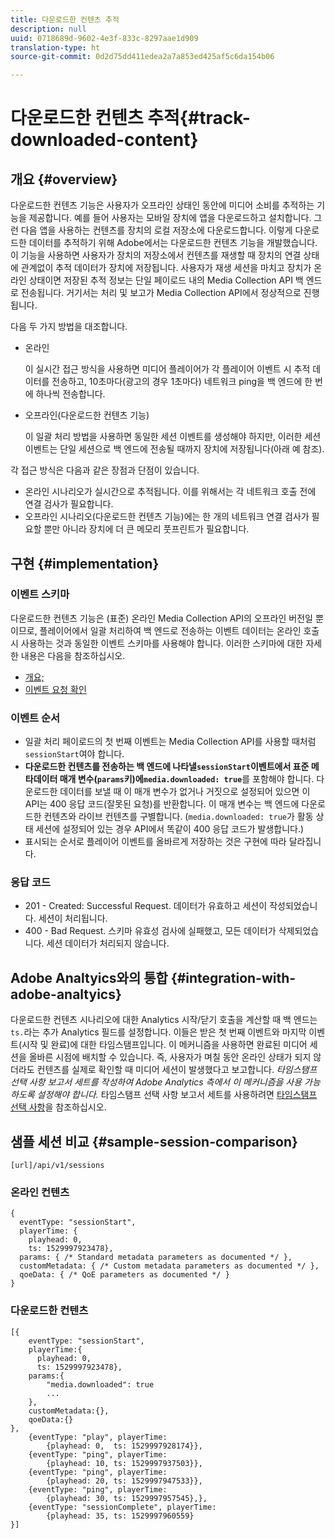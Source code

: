 ```yaml
---
title: 다운로드한 컨텐츠 추적
description: null
uuid: 0718689d-9602-4e3f-833c-8297aae1d909
translation-type: ht
source-git-commit: 0d2d75dd411edea2a7a853ed425af5c6da154b06

---
```



# 다운로드한 컨텐츠 추적{#track-downloaded-content}

## 개요 {#overview}

다운로드한 컨텐츠 기능은 사용자가 오프라인 상태인 동안에 미디어 소비를 추적하는 기능을 제공합니다. 예를 들어 사용자는 모바일 장치에 앱을 다운로드하고 설치합니다. 그런 다음 앱을 사용하는 컨텐츠를 장치의 로컬 저장소에 다운로드합니다. 이렇게 다운로드한 데이터를 추적하기 위해 Adobe에서는 다운로드한 컨텐츠 기능을 개발했습니다. 이 기능을 사용하면 사용자가 장치의 저장소에서 컨텐츠를 재생할 때 장치의 연결 상태에 관계없이 추적 데이터가 장치에 저장됩니다. 사용자가 재생 세션을 마치고 장치가 온라인 상태이면 저장된 추적 정보는 단일 페이로드 내의 Media Collection API 백 엔드로 전송됩니다. 거기서는 처리 및 보고가 Media Collection API에서 정상적으로 진행됩니다.

다음 두 가지 방법을 대조합니다.

* 온라인

   이 실시간 접근 방식을 사용하면 미디어 플레이어가 각 플레이어 이벤트 시 추적 데이터를 전송하고, 10초마다(광고의 경우 1초마다) 네트워크 ping을 백 엔드에 한 번에 하나씩 전송합니다.

* 오프라인(다운로드한 컨텐츠 기능)

   이 일괄 처리 방법을 사용하면 동일한 세션 이벤트를 생성해야 하지만, 이러한 세션 이벤트는 단일 세션으로 백 엔드에 전송될 때까지 장치에 저장됩니다(아래 예 참조).

각 접근 방식은 다음과 같은 장점과 단점이 있습니다.
* 온라인 시나리오가 실시간으로 추적됩니다. 이를 위해서는 각 네트워크 호출 전에 연결 검사가 필요합니다.
* 오프라인 시나리오(다운로드한 컨텐츠 기능)에는 한 개의 네트워크 연결 검사가 필요할 뿐만 아니라 장치에 더 큰 메모리 풋프린트가 필요합니다.

## 구현 {#implementation}

### 이벤트 스키마

다운로드한 컨텐츠 기능은 (표준) 온라인 Media Collection API의 오프라인 버전일 뿐이므로, 플레이어에서 일괄 처리하여 백 엔드로 전송하는 이벤트 데이터는 온라인 호출 시 사용하는 것과 동일한 이벤트 스키마를 사용해야 합니다. 이러한 스키마에 대한 자세한 내용은 다음을 참조하십시오.
* [개요;](/help/media-collection-api/mc-api-overview.md)
* [이벤트 요청 확인](/help/media-collection-api/mc-api-impl/mc-api-validate-reqs.md)

### 이벤트 순서

* 일괄 처리 페이로드의 첫 번째 이벤트는 Media Collection API를 사용할 때처럼 `sessionStart`여야 합니다.
* **다운로드한 컨텐츠를 전송하는 백 엔드에 나타낼`sessionStart`이벤트에서 표준 메타데이터 매개 변수(`params`키)에`media.downloaded: true`**&#x200B;를 포함해야 합니다. 다운로드한 데이터를 보낼 때 이 매개 변수가 없거나 거짓으로 설정되어 있으면 이 API는 400 응답 코드(잘못된 요청)를 반환합니다. 이 매개 변수는 백 엔드에 다운로드한 컨텐츠와 라이브 컨텐츠를 구별합니다. (`media.downloaded: true`가 활동 상태 세션에 설정되어 있는 경우 API에서 똑같이 400 응답 코드가 발생합니다.)
* 표시되는 순서로 플레이어 이벤트를 올바르게 저장하는 것은 구현에 따라 달라집니다.

### 응답 코드

* 201 - Created: Successful Request. 데이터가 유효하고 세션이 작성되었습니다. 세션이 처리됩니다.
* 400 - Bad Request. 스키마 유효성 검사에 실패했고, 모든 데이터가 삭제되었습니다. 세션 데이터가 처리되지 않습니다.

## Adobe Analtyics와의 통합 {#integration-with-adobe-analtyics}

다운로드한 컨텐츠 시나리오에 대한 Analytics 시작/닫기 호출을 계산할 때 백 엔드는 `ts.`라는 추가 Analytics 필드를 설정합니다. 이들은 받은 첫 번째 이벤트와 마지막 이벤트(시작 및 완료)에 대한 타임스탬프입니다. 이 메커니즘을 사용하면 완료된 미디어 세션을 올바른 시점에 배치할 수 있습니다. 즉, 사용자가 며칠 동안 온라인 상태가 되지 않더라도 컨텐츠를 실제로 확인할 때 미디어 세션이 발생했다고 보고합니다. _타임스탬프 선택 사항 보고서 세트를 작성하여 Adobe Analytics 측에서 이 메커니즘을 사용 가능하도록 설정해야 합니다._ 타임스탬프 선택 사항 보고서 세트를 사용하려면 [타임스탬프 선택 사항](https://docs.adobe.com/content/help/ko-KR/analytics/admin/admin-tools/timestamp-optional.html)을 참조하십시오.

## 샘플 세션 비교 {#sample-session-comparison}

```
[url]/api/v1/sessions
```

### 온라인 컨텐츠

```
{ 
  eventType: "sessionStart", 
  playerTime: { 
    playhead: 0,  
    ts: 1529997923478},  
  params: { /* Standard metadata parameters as documented */ },  
  customMetadata: { /* Custom metadata parameters as documented */ },  
  qoeData: { /* QoE parameters as documented */ } 
}
```

### 다운로드한 컨텐츠

```
[{ 
    eventType: "sessionStart", 
    playerTime:{
      playhead: 0, 
      ts: 1529997923478},  
    params:{
        "media.downloaded": true
        ...
    }, 
    customMetadata:{},  
    qoeData:{} 
}, 
    {eventType: "play", playerTime:
        {playhead: 0,  ts: 1529997928174}}, 
    {eventType: "ping", playerTime:
        {playhead: 10, ts: 1529997937503}}, 
    {eventType: "ping", playerTime:
        {playhead: 20, ts: 1529997947533}}, 
    {eventType: "ping", playerTime:
        {playhead: 30, ts: 1529997957545},}, 
    {eventType: "sessionComplete", playerTime:
        {playhead: 35, ts: 1529997960559} 
}]
```

